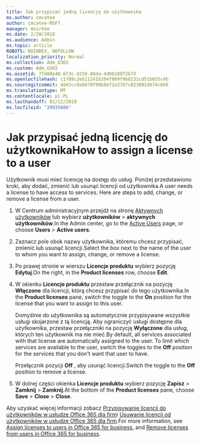 ```yaml
---
title: Jak przypisać jedną licencję do użytkownika
ms.author: cmcatee
author: cmcatee-MSFT
manager: mnirkhe
ms.date: 2/20/2018
ms.audience: Admin
ms.topic: article
ROBOTS: NOINDEX, NOFOLLOW
localization_priority: Normal
ms.collection: Adm_O365
ms.custom: Adm_O365
ms.assetid: 7fd08e48-6f3c-4259-88da-4d06288f2b7d
ms.openlocfilehash: c1789c2eb11241b204f069f9b8231cd51b655c4b
ms.sourcegitcommit: dd43cc0a9470f98b8ef2a3787c823801d674c666
ms.translationtype: MT
ms.contentlocale: pl-PL
ms.lasthandoff: 02/12/2019
ms.locfileid: "29935686"
---
```

# <a name="how-to-assign-a-license-to-a-user"></a><span data-ttu-id="c5c8c-102">Jak przypisać jedną licencję do użytkownika</span><span class="sxs-lookup"><span data-stu-id="c5c8c-102">How to assign a license to a user</span></span>

<span data-ttu-id="c5c8c-p101">Użytkownik musi mieć licencję na dostęp do usług. Poniżej przedstawiono kroki, aby dodać, zmienić lub usunąć licencji od użytkownika.</span><span class="sxs-lookup"><span data-stu-id="c5c8c-p101">A user needs a license to have access to services. Here are steps to add, change, or remove a license from a user.</span></span>
  
1. <span data-ttu-id="c5c8c-105">W Centrum administracyjnym przejdź na stronę [Aktywnych użytkowników](https://go.microsoft.com/fwlink/p/?linkid=834822) lub wybierz **użytkowników** \> **aktywnych użytkowników**.</span><span class="sxs-lookup"><span data-stu-id="c5c8c-105">In the Admin center, go to the [Active Users](https://go.microsoft.com/fwlink/p/?linkid=834822) page, or choose **Users** \> **Active users**.</span></span>
    
2. <span data-ttu-id="c5c8c-106">Zaznacz pole obok nazwy użytkownika, któremu chcesz przypisać, zmienić lub usunąć licencji.</span><span class="sxs-lookup"><span data-stu-id="c5c8c-106">Select the box next to the name of the user to whom you want to assign, change, or remove a license.</span></span>
    
3. <span data-ttu-id="c5c8c-107">Po prawej stronie w wierszu **Licencje produktu** wybierz pozycję **Edytuj**.</span><span class="sxs-lookup"><span data-stu-id="c5c8c-107">On the right, in the **Product licenses** row, choose **Edit**.</span></span>
    
4. <span data-ttu-id="c5c8c-108">W okienku **Licencje produktu** przestaw przełącznik na pozycję **Włączone** dla licencji, którą chcesz przypisać do tego użytkownika.</span><span class="sxs-lookup"><span data-stu-id="c5c8c-108">In the **Product licenses** pane, switch the toggle to the **On** position for the license that you want to assign to this user.</span></span> 
    
    <span data-ttu-id="c5c8c-p102">Domyślnie do użytkownika są automatycznie przypisywane wszystkie usługi skojarzone z tą licencją. Aby ograniczyć usługi dostępne dla użytkownika, przestaw przełączniki na pozycję **Wyłączone** dla usług, których ten użytkownik ma nie mieć.</span><span class="sxs-lookup"><span data-stu-id="c5c8c-p102">By default, all services associated with that license are automatically assigned to the user. To limit which services are available to the user, switch the toggles to the **Off** position for the services that you don't want that user to have.</span></span> 
    
    <span data-ttu-id="c5c8c-111">Przełącznik pozycji **Off** , aby usunąć licencji.</span><span class="sxs-lookup"><span data-stu-id="c5c8c-111">Switch the toggle to the **Off** position to remove a license.</span></span> 
    
5. <span data-ttu-id="c5c8c-112">W dolnej części okienka **Licencje produktu** wybierz pozycję **Zapisz** \> **Zamknij** \> **Zamknij**.</span><span class="sxs-lookup"><span data-stu-id="c5c8c-112">At the bottom of the **Product licenses** pane, choose **Save** \> **Close** \> **Close**.</span></span>
    
<span data-ttu-id="c5c8c-113">Aby uzyskać więcej informacji zobacz [Przypisywanie licencji do użytkowników w usłudze Office 365 dla firm](https://support.office.com/article/997596b5-4173-4627-b915-36abac6786dc)i [Usuwanie licencji od użytkowników w usłudze Office 365 dla firm](https://support.office.com/article/9b497c85-d0a4-4735-80fa-d3565bc05bd1).</span><span class="sxs-lookup"><span data-stu-id="c5c8c-113">For more information, see [Assign licenses to users in Office 365 for business](https://support.office.com/article/997596b5-4173-4627-b915-36abac6786dc), and [Remove licenses from users in Office 365 for business](https://support.office.com/article/9b497c85-d0a4-4735-80fa-d3565bc05bd1).</span></span>
  

